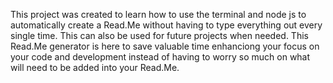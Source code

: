This project was created to learn how to use the terminal and node js to automatically create a Read.Me without having to type everything out every single time. This can also be used for future projects when needed.
This Read.Me generator is here to save valuable time enhanciong your focus on your code and development instead of having to worry so much on what will need to be added into your Read.Me.


